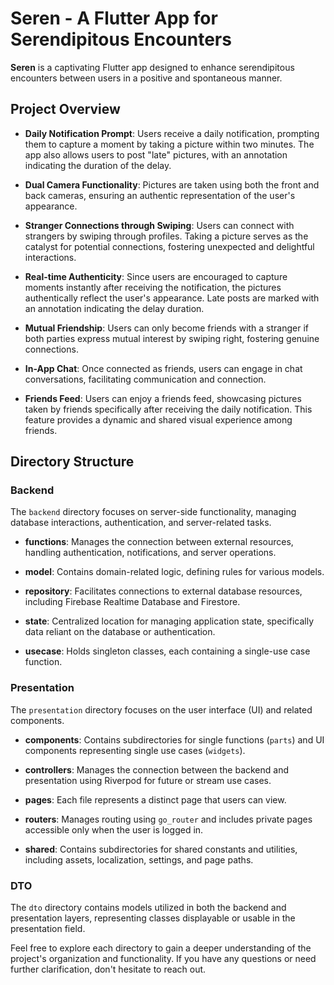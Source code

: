 # Seren - A Flutter App for Serendipitous Encounters

**Seren** is a captivating Flutter app designed to enhance serendipitous encounters between users in a positive and spontaneous manner.

## Project Overview

- **Daily Notification Prompt**: Users receive a daily notification, prompting them to capture a moment by taking a picture within two minutes. The app also allows users to post "late" pictures, with an annotation indicating the duration of the delay.

- **Dual Camera Functionality**: Pictures are taken using both the front and back cameras, ensuring an authentic representation of the user's appearance.

- **Stranger Connections through Swiping**: Users can connect with strangers by swiping through profiles. Taking a picture serves as the catalyst for potential connections, fostering unexpected and delightful interactions.

- **Real-time Authenticity**: Since users are encouraged to capture moments instantly after receiving the notification, the pictures authentically reflect the user's appearance. Late posts are marked with an annotation indicating the delay duration.

- **Mutual Friendship**: Users can only become friends with a stranger if both parties express mutual interest by swiping right, fostering genuine connections.

- **In-App Chat**: Once connected as friends, users can engage in chat conversations, facilitating communication and connection.

- **Friends Feed**: Users can enjoy a friends feed, showcasing pictures taken by friends specifically after receiving the daily notification. This feature provides a dynamic and shared visual experience among friends.

## Directory Structure

### Backend

The `backend` directory focuses on server-side functionality, managing database interactions, authentication, and server-related tasks.

- **functions**: Manages the connection between external resources, handling authentication, notifications, and server operations.

- **model**: Contains domain-related logic, defining rules for various models.

- **repository**: Facilitates connections to external database resources, including Firebase Realtime Database and Firestore.

- **state**: Centralized location for managing application state, specifically data reliant on the database or authentication.

- **usecase**: Holds singleton classes, each containing a single-use case function.

### Presentation

The `presentation` directory focuses on the user interface (UI) and related components.

- **components**: Contains subdirectories for single functions (`parts`) and UI components representing single use cases (`widgets`).

- **controllers**: Manages the connection between the backend and presentation using Riverpod for future or stream use cases.

- **pages**: Each file represents a distinct page that users can view.

- **routers**: Manages routing using `go_router` and includes private pages accessible only when the user is logged in.

- **shared**: Contains subdirectories for shared constants and utilities, including assets, localization, settings, and page paths.

### DTO

The `dto` directory contains models utilized in both the backend and presentation layers, representing classes displayable or usable in the presentation field.

Feel free to explore each directory to gain a deeper understanding of the project's organization and functionality. If you have any questions or need further clarification, don't hesitate to reach out.
